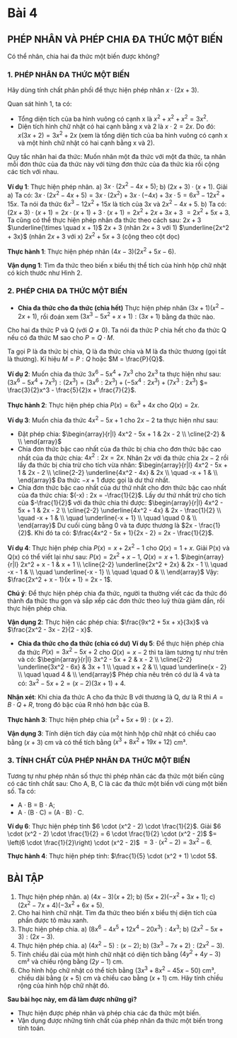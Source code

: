 # Bài 4
## PHÉP NHÂN VÀ PHÉP CHIA ĐA THỨC MỘT BIẾN

Có thể nhân, chia hai đa thức một biến được không?

### 1. PHÉP NHÂN ĐA THỨC MỘT BIẾN

Hãy dùng tính chất phân phối để thực hiện phép nhân $x \cdot (2x + 3)$.

Quan sát hình 1, ta có:
- Tổng diện tích của ba hình vuông có cạnh x là $x^2 + x^2 + x^2 = 3x^2$.
- Diện tích hình chữ nhật có hai cạnh bằng x và 2 là $x \cdot 2 = 2x$.
Do đó: $x(3x + 2) = 3x^2 + 2x$ (xem là tổng diện tích của ba hình vuông có cạnh x và một hình chữ nhật có hai cạnh bằng x và 2).

Quy tắc nhân hai đa thức:
Muốn nhân một đa thức với một đa thức, ta nhân mỗi đơn thức của đa thức này với từng đơn thức của đa thức kia rồi cộng các tích với nhau.

**Ví dụ 1**: Thực hiện phép nhân.
a) $3x \cdot (2x^2 - 4x + 5)$;
b) $(2x + 3) \cdot (x + 1)$.
Giải
a) Ta có: $3x \cdot (2x^2 - 4x + 5) = 3x \cdot (2x^2) + 3x \cdot (-4x) + 3x \cdot 5 = 6x^3 - 12x^2 + 15x$.
Ta nói đa thức $6x^3 - 12x^2 + 15x$ là tích của $3x$ và $2x^2 - 4x + 5$.
b) Ta có: $(2x + 3) \cdot (x + 1) = 2x \cdot (x + 1) + 3 \cdot (x + 1) = 2x^2 + 2x + 3x + 3$
$= 2x^2 + 5x + 3$.
Ta cũng có thể thực hiện phép nhân đa thức theo cách sau:
  $2x + 3$
$\underline{\times \quad x + 1}$
  $2x + 3$ (nhân $2x + 3$ với 1)
$\underline{2x^2 + 3x}$ (nhân $2x + 3$ với x)
$2x^2 + 5x + 3$ (cộng theo cột dọc)

**Thực hành 1**: Thực hiện phép nhân $(4x - 3)(2x^2 + 5x - 6)$.

**Vận dụng 1**: Tìm đa thức theo biến x biểu thị thể tích của hình hộp chữ nhật có kích thước như Hình 2.

### 2. PHÉP CHIA ĐA THỨC MỘT BIẾN

- **Chia đa thức cho đa thức (chia hết)**
Thực hiện phép nhân $(3x + 1)(x^2 - 2x + 1)$,
rồi đoán xem $(3x^3 - 5x^2 + x + 1) : (3x + 1)$ bằng đa thức nào.

Cho hai đa thức P và Q (với $Q \neq 0$). Ta nói đa thức P chia hết cho đa thức Q nếu có đa thức M sao cho $P = Q \cdot M$.

Ta gọi P là đa thức bị chia, Q là đa thức chia và M là đa thức thương (gọi tắt là thương).
Kí hiệu $M = P : Q$ hoặc $M = \frac{P}{Q}$.

**Ví dụ 2**: Muốn chia đa thức $3x^6 - 5x^4 + 7x^3$ cho $2x^3$ ta thực hiện như sau:
$(3x^6 - 5x^4 + 7x^3) : (2x^3) = (3x^6 : 2x^3) + (-5x^4 : 2x^3) + (7x^3 : 2x^3)$
$= \frac{3}{2}x^3 - \frac{5}{2}x + \frac{7}{2}$.

**Thực hành 2**: Thực hiện phép chia $P(x) = 6x^3 + 4x$ cho $Q(x) = 2x$.

**Ví dụ 3**: Muốn chia đa thức $4x^2 - 5x + 1$ cho $2x - 2$ ta thực hiện như sau:
- Đặt phép chia:
  $\begin{array}{r|l} 4x^2 - 5x + 1 & 2x - 2 \\ \cline{2-2} & \\ \end{array}$
- Chia đơn thức bậc cao nhất của đa thức bị chia cho đơn thức bậc cao nhất của đa thức chia:
  $4x^2 : 2x = 2x$.
  Nhân $2x$ với đa thức chia $2x - 2$ rồi lấy đa thức bị chia trừ cho tích vừa nhân:
  $\begin{array}{r|l} 4x^2 - 5x + 1 & 2x - 2 \\ \cline{2-2} \underline{4x^2 - 4x} & 2x \\ \quad -x + 1 & \\ \end{array}$
  Đa thức $-x + 1$ được gọi là dư thứ nhất.
- Chia đơn thức bậc cao nhất của dư thứ nhất cho đơn thức bậc cao nhất của đa thức chia:
  $(-x) : 2x = -\frac{1}{2}$.
  Lấy dư thứ nhất trừ cho tích của $-\frac{1}{2}$ với đa thức chia thì được:
  $\begin{array}{r|l} 4x^2 - 5x + 1 & 2x - 2 \\ \cline{2-2} \underline{4x^2 - 4x} & 2x - \frac{1}{2} \\ \quad -x + 1 & \\ \quad \underline{-x + 1} \\ \quad \quad 0 & \\ \end{array}$
Dư cuối cùng bằng 0 và ta được thương là $2x - \frac{1}{2}$. Khi đó ta có:
$\frac{4x^2 - 5x + 1}{2x - 2} = 2x - \frac{1}{2}$.

**Ví dụ 4**: Thực hiện phép chia $P(x) = x + 2x^2 - 1$ cho $Q(x) = 1 + x$.
Giải
P(x) và Q(x) có thể viết lại như sau: $P(x) = 2x^2 + x - 1$, $Q(x) = x + 1$.
$\begin{array}{r|l} 2x^2 + x - 1 & x + 1 \\ \cline{2-2} \underline{2x^2 + 2x} & 2x - 1 \\ \quad -x - 1 & \\ \quad \underline{-x - 1} \\ \quad \quad 0 & \\ \end{array}$
Vậy: $\frac{2x^2 + x - 1}{x + 1} = 2x - 1$.

**Chú ý**: Để thực hiện phép chia đa thức, người ta thường viết các đa thức đó thành đa thức thu gọn và sắp xếp các đơn thức theo luỹ thừa giảm dần, rồi thực hiện phép chia.

**Vận dụng 2**: Thực hiện các phép chia: $\frac{9x^2 + 5x + x}{3x}$ và $\frac{2x^2 - 3x - 2}{2 - x}$.

- **Chia đa thức cho đa thức (chia có dư)**
**Ví dụ 5**: Để thực hiện phép chia đa thức $P(x) = 3x^2 - 5x + 2$ cho $Q(x) = x - 2$ thì ta làm tương tự như trên và có:
$\begin{array}{r|l} 3x^2 - 5x + 2 & x - 2 \\ \cline{2-2} \underline{3x^2 - 6x} & 3x + 1 \\ \quad x + 2 & \\ \quad \underline{x - 2} \\ \quad \quad 4 & \\ \end{array}$
Phép chia nêu trên có dư là 4 và ta có: $3x^2 - 5x + 2 = (x - 2)(3x + 1) + 4$.

**Nhận xét**: Khi chia đa thức A cho đa thức B với thương là Q, dư là R thì $A = B \cdot Q + R$, trong đó bậc của R nhỏ hơn bậc của B.

**Thực hành 3**: Thực hiện phép chia $(x^2 + 5x + 9) : (x + 2)$.

**Vận dụng 3**: Tính diện tích đáy của một hình hộp chữ nhật có chiều cao bằng $(x + 3)$ cm và có thể tích bằng $(x^3 + 8x^2 + 19x + 12)$ cm³.

### 3. TÍNH CHẤT CỦA PHÉP NHÂN ĐA THỨC MỘT BIẾN

Tương tự như phép nhân số thực thì phép nhân các đa thức một biến cũng có các tính chất sau:
Cho A, B, C là các đa thức một biến với cùng một biến số. Ta có:
- A $\cdot$ B = B $\cdot$ A;
- A $\cdot$ (B $\cdot$ C) = (A $\cdot$ B) $\cdot$ C.

**Ví dụ 6**: Thực hiện phép tính $6 \cdot (x^2 - 2) \cdot \frac{1}{2}$.
Giải
$6 \cdot (x^2 - 2) \cdot \frac{1}{2} = 6 \cdot \frac{1}{2} \cdot (x^2 - 2)$
$= \left(6 \cdot \frac{1}{2}\right) \cdot (x^2 - 2)$
$= 3 \cdot (x^2 - 2) = 3x^2 - 6$.

**Thực hành 4**: Thực hiện phép tính: $\frac{1}{5} \cdot (x^2 + 1) \cdot 5$.

## BÀI TẬP

1. Thực hiện phép nhân.
   a) $(4x - 3)(x + 2)$;
   b) $(5x + 2)(-x^2 + 3x + 1)$;
   c) $(2x^2 - 7x + 4)(-3x^2 + 6x + 5)$.
2. Cho hai hình chữ nhật. Tìm đa thức theo biến x biểu thị diện tích của phần được tô màu xanh.
3. Thực hiện phép chia.
   a) $(8x^6 - 4x^5 + 12x^4 - 20x^3) : 4x^3$;
   b) $(2x^2 - 5x + 3) : (2x - 3)$.
4. Thực hiện phép chia.
   a) $(4x^2 - 5) : (x - 2)$;
   b) $(3x^3 - 7x + 2) : (2x^2 - 3)$.
5. Tính chiều dài của một hình chữ nhật có diện tích bằng $(4y^2 + 4y - 3)$ cm² và chiều rộng bằng $(2y - 1)$ cm.
6. Cho hình hộp chữ nhật có thể tích bằng $(3x^3 + 8x^2 - 45x - 50)$ cm³, chiều dài bằng $(x + 5)$ cm và chiều cao bằng $(x + 1)$ cm. Hãy tính chiều rộng của hình hộp chữ nhật đó.

**Sau bài học này, em đã làm được những gì?**
- Thực hiện được phép nhân và phép chia các đa thức một biến.
- Vận dụng được những tính chất của phép nhân đa thức một biến trong tính toán.
